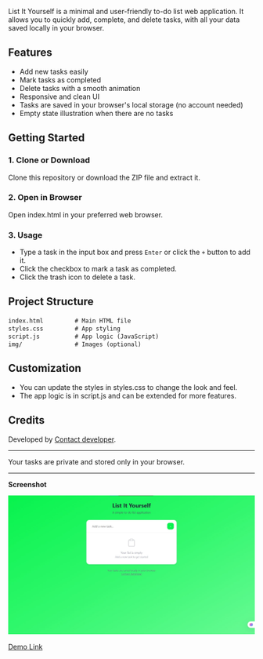 List It Yourself is a minimal and user-friendly to-do list web application. It allows you to quickly add, complete, and delete tasks, with all your data saved locally in your browser.

## Features

- Add new tasks easily
- Mark tasks as completed
- Delete tasks with a smooth animation
- Responsive and clean UI
- Tasks are saved in your browser's local storage (no account needed)
- Empty state illustration when there are no tasks

## Getting Started

### 1. Clone or Download

Clone this repository or download the ZIP file and extract it.

### 2. Open in Browser

Open index.html in your preferred web browser.

### 3. Usage

- Type a task in the input box and press `Enter` or click the `+` button to add it.
- Click the checkbox to mark a task as completed.
- Click the trash icon to delete a task.

## Project Structure

```
index.html         # Main HTML file
styles.css         # App styling
script.js          # App logic (JavaScript)
img/               # Images (optional)
```

## Customization

- You can update the styles in styles.css to change the look and feel.
- The app logic is in script.js and can be extended for more features.

## Credits

Developed by [Contact developer](https://wa.me/+237681849054).

---

Your tasks are private and stored only in your browser.

---

**Screenshot**

![App Screenshot](img/Screenshot%202025-05-16%20221809.jpg)

[Demo Link](https://list-it-yourself-to-do-app-git-master-calson974s-projects.vercel.app)
